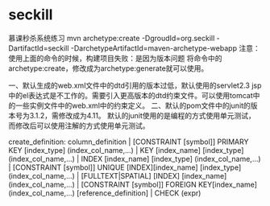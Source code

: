 # seckill
慕课秒杀系统练习
mvn archetype:create -DgroudId=org.seckill -DartifactId=seckill 
-DarchetypeArtifactId=maven-archetype-webapp
注意：使用上面的命令的时候，构建项目失败：是因为版本问题
将命令中的archetype:create，修改成为archetype:generate就可以使用。

一、默认生成的web.xml文件中的dtd引用的版本过低，默认使用的servlet2.3  jsp中的el表达式是不工作的。需要引入更高版本的dtd约束文件。可以使用tomcat中的一些实例文件中的web.xml中的约束定义。
二、默认的pom文件中的junit的版本号为3.1.2，需修改成为4.11。
默认的junit使用的是编程的方式使用单元测试，而修改后可以使用注解的方式使用单元测试。


create_definition:
    column_definition
  | [CONSTRAINT [symbol]] PRIMARY KEY [index_type] (index_col_name,...)
  | KEY [index_name] [index_type] (index_col_name,...)
  | INDEX [index_name] [index_type] (index_col_name,...)
  | [CONSTRAINT [symbol]] UNIQUE [INDEX][index_name] [index_type] (index_col_name,...)
  | [FULLTEXT|SPATIAL] [INDEX] [index_name] (index_col_name,...)
  | [CONSTRAINT [symbol]] FOREIGN KEY[index_name] (index_col_name,...) [reference_definition]
  | CHECK (expr) 
